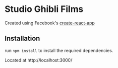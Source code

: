 # Studio Ghibli Films

Created using Facebook's [create-react-app](https://reactjs.org/docs/add-react-to-a-new-app.html)

## Installation 

run `npm install` to install the required dependencies.

Located at http://localhost:3000/




